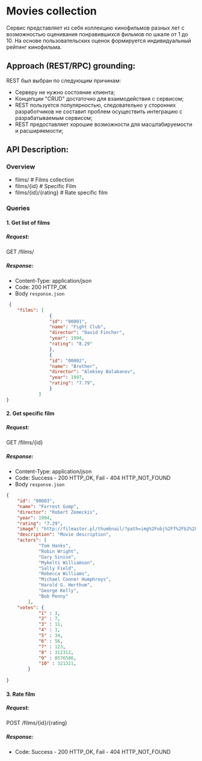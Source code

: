 # Movies collection
Сервис представляет из себя коллекцию кинофильмов разных лет с возможностью оценивания понравившихся фильмов по шкале от 1 до 10. На основе пользовательских оценок формируется индивидуальный рейтинг кинофильма.
## Approach (REST/RPC) grounding:
REST был выбран по следующим причинам:
- Cерверу не нужно состояние клиента;
- Концепции "CRUD" достаточно для взаимодействия с сервисом;
- REST пользуется популярностью, следовательно у сторонних разработчиков не составит проблем осуществить интеграцию с разрабатываемым сервисом; 
- REST предоставляет хорошие возможности для масштабируемости и расширяемости;

## API Description:
### Overview
- films/ 			# Films collection
- films/{id} 		# Specific Film
- films/{id}/{rating} # Rate specific film

### Queries

#### 1. Get list of films
##### Request:
GET /films/
##### Response:
- Content-Type: application/json
- Code: 200 HTTP_OK
- Body `response.json`
```json
 {
    "films": [
                {
				"id": "00001",
                "name": "Fight Club",
				"director": "David Fincher",
                "year": 1994,
                "rating": "8.29"
                },
                {
				"id": "00002",
                "name": "Brother",
				"director": "Aleksey Balabanov",
                "year": 1997,
                "rating": "7.79",
                }
            ]
}
```
#### 2. Get specific film
##### Request:
GET /films/{id}
##### Response:
- Content-Type: application/json
- Code: Success - 200 HTTP_OK, Fail - 404 HTTP_NOT_FOUND
- Body `response.json`
```json
{	
	"id": "00003",
    "name": "Forrest Gump",
	"director": "Robert Zemeckis",
    "year": 1994,
    "rating": "7.29",
    "image": "http://filmaster.pl/thumbnail/?path=img%2Fobj%2Ff%2Fb2%2F38%2Fforrest-gump.jpg&crop=center&size=180",
    "description": "Movie description",
	"actors": [
            "Tom Hanks",
            "Robin Wright",
            "Gary Sinise",
            "Mykelti Williamson",
            "Sally Field",
            "Rebecca Williams",
            "Michael Conner Humphreys",
            "Harold G. Herthum",
            "George Kelly",
            "Bob Penny"
        ],
	"votes": {
			"1" : 3,
			"2" : 7,
			"3" : 11,
			"4" : 1,
			"5" : 34,
			"6" : 56,
			"7" : 123,
			"8" : 312312,
			"9" : 8576586,
			"10" : 321321,
		}
			
}
```
#### 3. Rate film
##### Request:
POST /films/{id}/{rating}
##### Response:
- Code: Success - 200 HTTP_OK, Fail - 404 HTTP_NOT_FOUND
